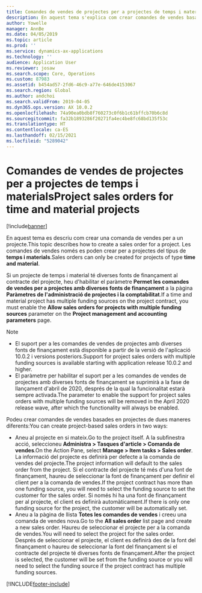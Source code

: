 ```yaml
---
title: Comandes de vendes de projectes per a projectes de temps i materials
description: En aquest tema s'explica com crear comandes de vendes basades en projectes per a projectes de temps i materials.
author: Yowelle
manager: AnnBe
ms.date: 04/05/2019
ms.topic: article
ms.prod: ''
ms.service: dynamics-ax-applications
ms.technology: ''
audience: Application User
ms.reviewer: josaw
ms.search.scope: Core, Operations
ms.custom: 87983
ms.assetid: b454ad57-2fd6-46c9-a77e-646de4153067
ms.search.region: Global
ms.author: andchoi
ms.search.validFrom: 2019-04-05
ms.dyn365.ops.version: AX 10.0.2
ms.openlocfilehash: 74a90ea0bdb8f760273c0f6b1c61bffcb70b6c8d
ms.sourcegitcommit: fa32b1893286f20271fa4ec4be8fc68bd135f53c
ms.translationtype: HT
ms.contentlocale: ca-ES
ms.lasthandoff: 02/15/2021
ms.locfileid: "5289042"
---
```

# <a name="project-sales-orders-for-time-and-material-projects"></a><span data-ttu-id="81025-103">Comandes de vendes de projectes per a projectes de temps i materials</span><span class="sxs-lookup"><span data-stu-id="81025-103">Project sales orders for time and material projects</span></span>

[!include[banner](../includes/banner.md)]

<span data-ttu-id="81025-104">En aquest tema es descriu com crear una comanda de vendes per a un projecte.</span><span class="sxs-lookup"><span data-stu-id="81025-104">This topic describes how to create a sales order for a project.</span></span> <span data-ttu-id="81025-105">Les comandes de vendes només es poden crear per a projectes del tipus de **temps i materials**.</span><span class="sxs-lookup"><span data-stu-id="81025-105">Sales orders can only be created for projects of type **time and material**.</span></span>

<span data-ttu-id="81025-106">Si un projecte de temps i material té diverses fonts de finançament al contracte del projecte, heu d'habilitar el paràmetre **Permet les comandes de vendes per a projectes amb diverses fonts de finançament** a la pàgina **Paràmetres de l'administració de projectes i la comptabilitat**.</span><span class="sxs-lookup"><span data-stu-id="81025-106">If a time and material project has multiple funding sources on the project contract, you must enable the **Allow sales orders for projects with multiple funding sources** parameter on the **Project management and accounting parameters** page.</span></span> 

> [!NOTE]
> - <span data-ttu-id="81025-107">El suport per a les comandes de vendes de projectes amb diverses fonts de finançament està disponible a partir de la versió de l'aplicació 10.0.2 i versions posteriors.</span><span class="sxs-lookup"><span data-stu-id="81025-107">Support for project sales orders with multiple funding sources is available starting with application release 10.0.2 and higher.</span></span>
> - <span data-ttu-id="81025-108">El paràmetre per habilitar el suport per a les comandes de vendes de projectes amb diverses fonts de finançament se suprimirà a la fase de llançament d'abril de 2020, després de la qual la funcionalitat estarà sempre activada.</span><span class="sxs-lookup"><span data-stu-id="81025-108">The parameter to enable the support for project sales orders with multiple funding sources will be removed in the April 2020 release wave, after which the functionality will always be enabled.</span></span>

<span data-ttu-id="81025-109">Podeu crear comandes de vendes basades en projectes de dues maneres diferents:</span><span class="sxs-lookup"><span data-stu-id="81025-109">You can create project-based sales orders in two ways:</span></span>

- <span data-ttu-id="81025-110">Aneu al projecte en si mateix.</span><span class="sxs-lookup"><span data-stu-id="81025-110">Go to the project itself.</span></span> <span data-ttu-id="81025-111">A la subfinestra acció, seleccioneu **Administra > Tasques d'article > Comanda de vendes**.</span><span class="sxs-lookup"><span data-stu-id="81025-111">On the Action Pane, select **Manage > Item tasks > Sales order**.</span></span> <span data-ttu-id="81025-112">La informació del projecte es definirà per defecte a la comanda de vendes del projecte.</span><span class="sxs-lookup"><span data-stu-id="81025-112">The project information will default to the sales order from the project.</span></span> <span data-ttu-id="81025-113">Si el contracte del projecte té més d'una font de finançament, haureu de seleccionar la font de finançament per definir el client per a la comanda de vendes.</span><span class="sxs-lookup"><span data-stu-id="81025-113">If the project contract has more than one funding source, you will need to select the funding source to set the customer for the sales order.</span></span> <span data-ttu-id="81025-114">Si només hi ha una font de finançament per al projecte, el client es definirà automàticament.</span><span class="sxs-lookup"><span data-stu-id="81025-114">If there is only one funding source for the project, the customer will be automatically set.</span></span>
- <span data-ttu-id="81025-115">Aneu a la pàgina de llista **Totes les comandes de vendes** i creeu una comanda de vendes nova.</span><span class="sxs-lookup"><span data-stu-id="81025-115">Go to the **All sales order** list page and create a new sales order.</span></span> <span data-ttu-id="81025-116">Haureu de seleccionar el projecte per a la comanda de vendes.</span><span class="sxs-lookup"><span data-stu-id="81025-116">You will need to select the project for the sales order.</span></span> <span data-ttu-id="81025-117">Després de seleccionar el projecte, el client es definirà des de la font del finançament o haureu de seleccionar la font del finançament si el contracte del projecte té diverses fonts de finançament.</span><span class="sxs-lookup"><span data-stu-id="81025-117">After the project is selected, the customer will be set from the funding source or you will need to select the funding source if the project contract has multiple funding sources.</span></span>



[!INCLUDE[footer-include](../includes/footer-banner.md)]